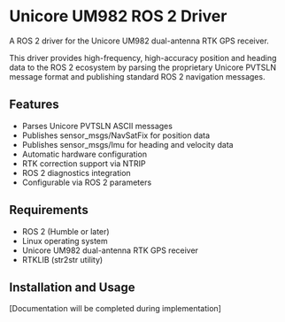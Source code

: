 # Unicore UM982 ROS 2 Driver

A ROS 2 driver for the Unicore UM982 dual-antenna RTK GPS receiver.

This driver provides high-frequency, high-accuracy position and heading data to the ROS 2 ecosystem by parsing the proprietary Unicore PVTSLN message format and publishing standard ROS 2 navigation messages.

## Features

- Parses Unicore PVTSLN ASCII messages
- Publishes sensor_msgs/NavSatFix for position data
- Publishes sensor_msgs/Imu for heading and velocity data
- Automatic hardware configuration
- RTK correction support via NTRIP
- ROS 2 diagnostics integration
- Configurable via ROS 2 parameters

## Requirements

- ROS 2 (Humble or later)
- Linux operating system
- Unicore UM982 dual-antenna RTK GPS receiver
- RTKLIB (str2str utility)

## Installation and Usage

[Documentation will be completed during implementation]
